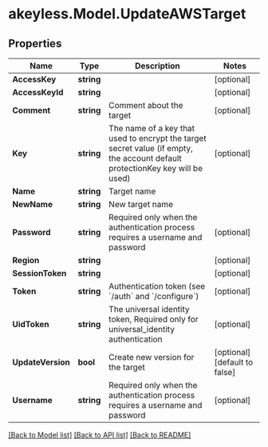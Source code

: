 # akeyless.Model.UpdateAWSTarget
## Properties

Name | Type | Description | Notes
------------ | ------------- | ------------- | -------------
**AccessKey** | **string** |  | [optional] 
**AccessKeyId** | **string** |  | [optional] 
**Comment** | **string** | Comment about the target | [optional] 
**Key** | **string** | The name of a key that used to encrypt the target secret value (if empty, the account default protectionKey key will be used) | [optional] 
**Name** | **string** | Target name | 
**NewName** | **string** | New target name | 
**Password** | **string** | Required only when the authentication process requires a username and password | [optional] 
**Region** | **string** |  | [optional] 
**SessionToken** | **string** |  | [optional] 
**Token** | **string** | Authentication token (see &#x60;/auth&#x60; and &#x60;/configure&#x60;) | [optional] 
**UidToken** | **string** | The universal identity token, Required only for universal_identity authentication | [optional] 
**UpdateVersion** | **bool** | Create new version for the target | [optional] [default to false]
**Username** | **string** | Required only when the authentication process requires a username and password | [optional] 

[[Back to Model list]](../README.md#documentation-for-models) [[Back to API list]](../README.md#documentation-for-api-endpoints) [[Back to README]](../README.md)

